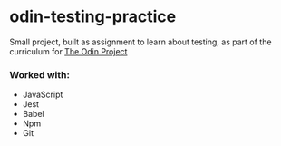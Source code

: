 # odin-testing-practice

Small project, built as assignment to learn about testing, as part of the curriculum for [The Odin Project](https://theodinproject.com/)

### Worked with: 
* JavaScript
* Jest
* Babel
* Npm
* Git